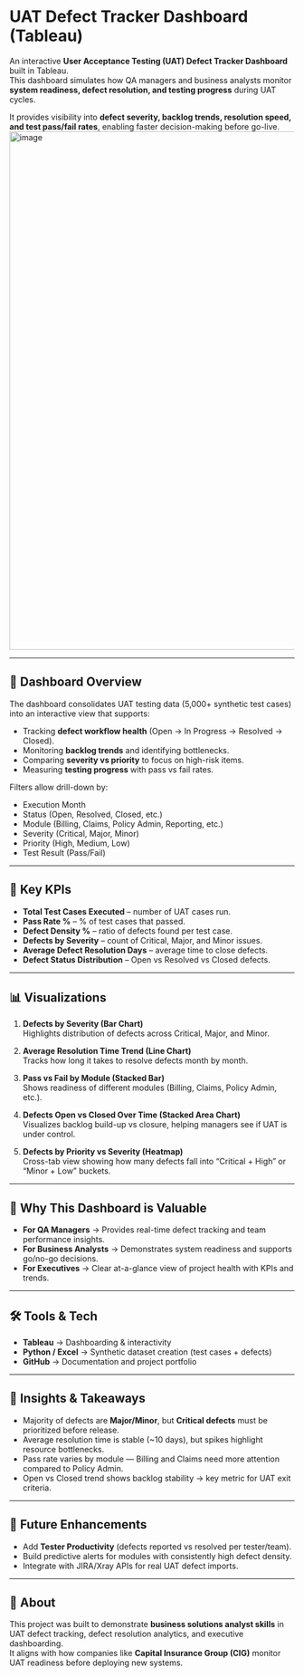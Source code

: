 # UAT Defect Tracker Dashboard (Tableau)

An interactive **User Acceptance Testing (UAT) Defect Tracker Dashboard** built in Tableau.  
This dashboard simulates how QA managers and business analysts monitor **system readiness, defect resolution, and testing progress** during UAT cycles.  

It provides visibility into **defect severity, backlog trends, resolution speed, and test pass/fail rates**, enabling faster decision-making before go-live.  
<img width="1512" height="916" alt="image" src="https://github.com/user-attachments/assets/e435be80-bfc4-48c7-a7c6-f2e84b295b79" />


---

## 🚀 Dashboard Overview

The dashboard consolidates UAT testing data (5,000+ synthetic test cases) into an interactive view that supports:  
- Tracking **defect workflow health** (Open → In Progress → Resolved → Closed).  
- Monitoring **backlog trends** and identifying bottlenecks.  
- Comparing **severity vs priority** to focus on high-risk items.  
- Measuring **testing progress** with pass vs fail rates.  

Filters allow drill-down by:  
- Execution Month  
- Status (Open, Resolved, Closed, etc.)  
- Module (Billing, Claims, Policy Admin, Reporting, etc.)  
- Severity (Critical, Major, Minor)  
- Priority (High, Medium, Low)  
- Test Result (Pass/Fail)  

---

## 📌 Key KPIs

- **Total Test Cases Executed** – number of UAT cases run.  
- **Pass Rate %** – % of test cases that passed.  
- **Defect Density %** – ratio of defects found per test case.  
- **Defects by Severity** – count of Critical, Major, and Minor issues.  
- **Average Defect Resolution Days** – average time to close defects.  
- **Defect Status Distribution** – Open vs Resolved vs Closed defects.  

---

## 📊 Visualizations

1. **Defects by Severity (Bar Chart)**  
   Highlights distribution of defects across Critical, Major, and Minor.  

2. **Average Resolution Time Trend (Line Chart)**  
   Tracks how long it takes to resolve defects month by month.  

3. **Pass vs Fail by Module (Stacked Bar)**  
   Shows readiness of different modules (Billing, Claims, Policy Admin, etc.).  

4. **Defects Open vs Closed Over Time (Stacked Area Chart)**  
   Visualizes backlog build-up vs closure, helping managers see if UAT is under control.  

5. **Defects by Priority vs Severity (Heatmap)**  
   Cross-tab view showing how many defects fall into “Critical + High” or “Minor + Low” buckets.  

---

## 🎯 Why This Dashboard is Valuable

- **For QA Managers** → Provides real-time defect tracking and team performance insights.  
- **For Business Analysts** → Demonstrates system readiness and supports go/no-go decisions.  
- **For Executives** → Clear at-a-glance view of project health with KPIs and trends.  

---

## 🛠️ Tools & Tech

- **Tableau** → Dashboarding & interactivity  
- **Python / Excel** → Synthetic dataset creation (test cases + defects)  
- **GitHub** → Documentation and project portfolio  

---

## 📝 Insights & Takeaways

- Majority of defects are **Major/Minor**, but **Critical defects** must be prioritized before release.  
- Average resolution time is stable (~10 days), but spikes highlight resource bottlenecks.  
- Pass rate varies by module — Billing and Claims need more attention compared to Policy Admin.  
- Open vs Closed trend shows backlog stability → key metric for UAT exit criteria.  

---

## 🔮 Future Enhancements

- Add **Tester Productivity** (defects reported vs resolved per tester/team).  
- Build predictive alerts for modules with consistently high defect density.  
- Integrate with JIRA/Xray APIs for real UAT defect imports.  

---

## 📢 About

This project was built to demonstrate **business solutions analyst skills** in UAT defect tracking, defect resolution analytics, and executive dashboarding.  
It aligns with how companies like **Capital Insurance Group (CIG)** monitor UAT readiness before deploying new systems.  
